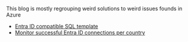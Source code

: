 This blog is mostly regrouping weird solutions to weird issues founds in Azure

- [Entra ID compatible SQL template](entra-id.md)
- [Monitor successful Entra ID connections per country](auth-by-countries.md)